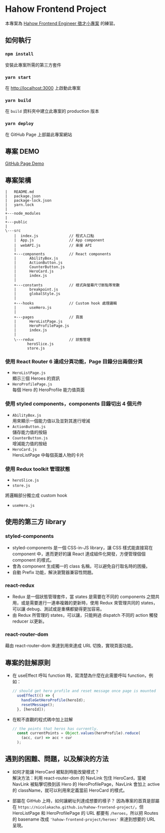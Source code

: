 # Hahow Frontend Project

本專案為 [Hahow Frontend Engineer 徵才小專案](https://github.com/hahow/hahow-recruit/blob/master/frontend.md) 的練習。


## 如何執行

### `npm install`

安裝此專案所需的第三方套件

### `yarn start`

在 [http://localhost:3000](http://localhost:3000) 上啟動此專案

### `yarn build`

在 `build` 資料夾中建立此專案的 production 版本

### `yarn deploy`

在 GitHub Page 上部屬此專案網站

## 專案 DEMO

[GitHub Page Demo](https://nicolakacha.github.io/hahow-frontend-project/heroes)


## 專案架構

```
|   README.md
|   package.json
|   package-lock.json
|   yarn.lock
|   
+---node_modules
|           
+---public
|       
\---src
    |  index.js              // 程式入口點
    |  App.js                // App component
    |  webAPI.js             // 串接 API
    |   
    +---components           // React components
    |      AbilityBox.js     
    |      ActionButton.js
    |      CounterButton.js
    |      HeroCard.js
    |      index.js
    |       
    +---constants            // 樣式與螢幕尺寸斷點等常數
    |      breakpoint.js
    |      globalStyle.js
    |       
    +---hooks                // Custom hook 處理邏輯
    |      useHero.js
    |       
    +---pages                // 頁面
    |      HeroListPage.js
    |      HeroProfilePage.js
    |      index.js
    |       
    \---redux                // 狀態管理
          heroSlice.js
          store.js
```

### 使用 React Router 6 達成分頁功能，Page 目錄分出兩個分頁
- `HeroListPage.js` \
  顯示三個 Heroes 的資訊
- `HeroProfilePage.js` \
  每個 Hero 的 HeroProfile 能力值頁面

### 使用 styled components，components 目錄切出 4 個元件
- `AbilityBox.js` \
  用來顯示一個能力值以及並對其進行增減
- `ActionButton.js` \
  儲存能力值的按鈕
- `CounterButton.js` \
  增減能力值的按紐
- `HeroCard.js` \
  HeroListPage 中每個英雄人物的卡片

### 使用 Redux toolkit 管理狀態
- `heroSlice.js`
- `store.js`

將邏輯部分獨立成 custom hook
- `useHero.js`


## 使用的第三方 library

### styled-components
- styled-components 是一個 CSS-in-JS library，讓 CSS 樣式能直接寫在 component 中，進而更好的讓 React 達成組件化開發，方便管理個個 component 的樣式。
- 會為 component 生成獨一的 class 名稱，可以避免自行取名時的困擾。
- 自動 Prefix 功能，解決瀏覽器兼容性問題。

### react-redux
- Redux 是一個狀態管理套件，當 states 是需要在不同的 components 之間共用，或是需要進行一連串複雜的更新時，使用 Redux 來管理共同的 states，可以讓 debug、測試或是重構都變得更加容易。
- 由 Redux 所管理的 states，可以讓，只能夠過 dispatch 不同的 action 觸發 reducer 以更新。

### react-router-dom
藉由 react-router-dom 來達到用來達成 URL 切換，實現頁面功能。

## 專案的註解原則

- 在 useEffect 呼叫 function 時，寫清楚為什麼在此需要呼叫 function，例如：
  ```js
  // should get hero profile and reset message once page is mounted
    useEffect(() => {
      handleGetHeroProfile(heroId);
      resetMessage();
    }, [heroId]);
  ```

- 在較不直觀的程式碼中加上註解
  ```js
  // the points that heros has currently.
    const currentPoints = Object.values(heroProfile).reduce(
      (acc, cur) => acc + cur
    );
  ```

## 遇到的困難、問題，以及解決的方法

- 如何才能讓 HeroCard 被點到時能改變樣式？ \
  解決方法：利用 react-router-dom 的 NavLink 包住 HeroCard，當被 NavLink 被點擊切換到該 Hero 的 HeroProfilePage，NavLink 會加上 active 的 className，就可以利用來定義當前 HeroCard 的樣式。

- 部屬在 GitHub 上時，如何讓網址列達成想要的樣子？
  因為專案的首頁是部屬在 `https://nicolakacha.github.io/hahow-frontend-project/`，但 HeroListPage 和 HeroProfilePage 的 URL 都要有 `/heroes`，所以把 Routes 的 basename 改成 `'hahow-frontend-project/heroes'` 來達到想要的 URL 呈現。

